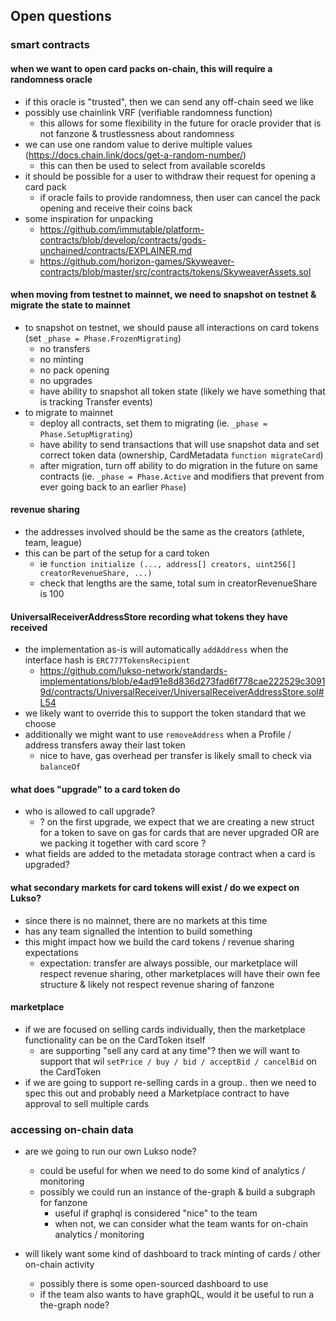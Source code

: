 ## Open questions

### smart contracts

#### when we want to open card packs on-chain, this will require a randomness oracle

- if this oracle is "trusted", then we can send any off-chain seed we like
- possibly use chainlink VRF (verifiable randomness function)
  - this allows for some flexibility in the future for oracle provider that is not fanzone & trustlessness about randomness
- we can use one random value to derive multiple values (https://docs.chain.link/docs/get-a-random-number/)
  - this can then be used to select from available scoreIds
- it should be possible for a user to withdraw their request for opening a card pack
  - if oracle fails to provide randomness, then user can cancel the pack opening and receive their coins back
- some inspiration for unpacking
  - https://github.com/immutable/platform-contracts/blob/develop/contracts/gods-unchained/contracts/EXPLAINER.md
  - https://github.com/horizon-games/Skyweaver-contracts/blob/master/src/contracts/tokens/SkyweaverAssets.sol

#### when moving from testnet to mainnet, we need to snapshot on testnet & migrate the state to mainnet

- to snapshot on testnet, we should pause all interactions on card tokens (set `_phase = Phase.FrozenMigrating`)
  - no transfers
  - no minting
  - no pack opening
  - no upgrades
  - have ability to snapshot all token state (likely we have something that is tracking Transfer events)
- to migrate to mainnet
  - deploy all contracts, set them to migrating (ie. `_phase = Phase.SetupMigrating`)
  - have ability to send transactions that will use snapshot data and set correct token data (ownership, CardMetadata `function migrateCard`)
  - after migration, turn off ability to do migration in the future on same contracts (ie. `_phase = Phase.Active` and modifiers that prevent from ever going back to an earlier `Phase`)

#### revenue sharing

- the addresses involved should be the same as the creators (athlete, team, league)
- this can be part of the setup for a card token
  - ie `function initialize (..., address[] creators, uint256[] creatorRevenueShare, ...)`
  - check that lengths are the same, total sum in creatorRevenueShare is 100

#### UniversalReceiverAddressStore recording what tokens they have received

- the implementation as-is will automatically `addAddress` when the interface hash is `ERC777TokensRecipient`
  - https://github.com/lukso-network/standards-implementations/blob/e4ad91e8d836d273fad6f778cae222529c30919d/contracts/UniversalReceiver/UniversalReceiverAddressStore.sol#L54
- we likely want to override this to support the token standard that we choose
- additionally we might want to use `removeAddress` when a Profile / address transfers away their last token
  - nice to have, gas overhead per transfer is likely small to check via `balanceOf`

#### what does "upgrade" to a card token do

- who is allowed to call upgrade?
  - ? on the first upgrade, we expect that we are creating a new struct for a token to save on gas for cards that are never upgraded OR are we packing it together with card score ?
- what fields are added to the metadata storage contract when a card is upgraded?

#### what secondary markets for card tokens will exist / do we expect on Lukso?

- since there is no mainnet, there are no markets at this time
- has any team signalled the intention to build something
- this might impact how we build the card tokens / revenue sharing expectations
  - expectation: transfer are always possible, our marketplace will respect revenue sharing, other marketplaces will have their own fee structure & likely not respect revenue sharing of fanzone

#### marketplace

- if we are focused on selling cards individually, then the marketplace functionality can be on the CardToken itself
  - are supporting "sell any card at any time"? then we will want to support that wil `setPrice / buy / bid / acceptBid / cancelBid` on the CardToken
- if we are going to support re-selling cards in a group.. then we need to spec this out and probably need a Marketplace contract to have approval to sell multiple cards

### accessing on-chain data

- are we going to run our own Lukso node?

  - could be useful for when we need to do some kind of analytics / monitoring
  - possibly we could run an instance of the-graph & build a subgraph for fanzone
    - useful if graphql is considered "nice" to the team
    - when not, we can consider what the team wants for on-chain analytics / monitoring

- will likely want some kind of dashboard to track minting of cards / other on-chain activity
  - possibly there is some open-sourced dashboard to use
  - if the team also wants to have graphQL, would it be useful to run a the-graph node?
